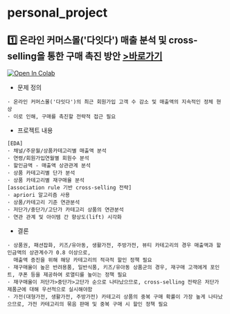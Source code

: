 # personal_project

## 1️⃣ 온라인 커머스몰('다잇다') 매출 분석 및 cross-selling을 통한 구매 촉진 방안 [>바로가기](https://github.com/eunyeongkimm/personal_project/blob/04675a34fe46e7e0ef2e3db8f47ba2f725fe1643/commerce/%EC%98%A8%EB%9D%BC%EC%9D%B8_%EC%BB%A4%EB%A8%B8%EC%8A%A4%EB%AA%B0(%EB%8B%A4%EC%9E%87%EB%8B%A4)%EC%9D%98_%EB%A7%A4%EC%B6%9C_%EB%B6%84%EC%84%9D_%EB%B0%8F_cross_selling%EC%9D%84_%ED%86%B5%ED%95%9C_%EA%B5%AC%EB%A7%A4_%EC%A6%9D%EB%8C%80_%EB%B0%A9%EC%95%88.ipynb)

[![Open In Colab](https://colab.research.google.com/assets/colab-badge.svg)](https://colab.research.google.com/github/eunyeongkimm/personal_project/blob/04675a34fe46e7e0ef2e3db8f47ba2f725fe1643/commerce/%EC%98%A8%EB%9D%BC%EC%9D%B8_%EC%BB%A4%EB%A8%B8%EC%8A%A4%EB%AA%B0(%EB%8B%A4%EC%9E%87%EB%8B%A4)%EC%9D%98_%EB%A7%A4%EC%B6%9C_%EB%B6%84%EC%84%9D_%EB%B0%8F_cross_selling%EC%9D%84_%ED%86%B5%ED%95%9C_%EA%B5%AC%EB%A7%A4_%EC%A6%9D%EB%8C%80_%EB%B0%A9%EC%95%88.ipynb)


* 문제 정의 
```
· 온라인 커머스몰('다잇다')의 최근 회원가입 고객 수 감소 및 매출액의 지속적인 정체 현상
· 이로 인해, 구매를 촉진할 전략적 접근 필요
```

* 프로젝트 내용
```
[EDA]
· 채널/주문월/상품카테고리별 매출액 분석
· 연령/회원가입연월별 회원수 분석
· 할인금액 - 매출액 상관관계 분석
· 상품 카테고리별 단가 분석
· 상품 카테고리별 재구매율 분석
[association rule 기반 cross-selling 전략]
· apriori 알고리즘 사용
· 상품/카테고리 기준 연관분석
· 저단가/중단가/고단가 카테고리 상품의 연관분석
· 연관 관계 및 아이템 간 향상도(lift) 시각화  
```


* 결론
```
· 상품권, 패션잡화, 키즈/유아동, 생활가전, 주방가전, 뷰티 카테고리의 경우 매출액과 할인금액의 상관계수가 0.8 이상으로,
  매출액 증진을 위해 해당 카테고리의 적극적 할인 정책 필요
· 재구매율이 높은 반려용품, 일반식품, 키즈/유아동 상품군의 경우, 재구매 고객에게 포인트, 쿠폰 등을 제공하여 로열티를 높이는 정책 필요
· 재구매율이 저단가>중단가>고단가 순으로 나타났으므로, cross-selling 전략은 저단가 제품군에 대해 우선적으로 실시해야함
· 가전(대형가전, 생활가전, 주방가전) 카테고리 상품의 중복 구매 확률이 가장 높게 나타났으므로, 가전 카테고리의 묶음 판매 및 중복 구매 시 할인 정책 필요
```


<br><br><br>
